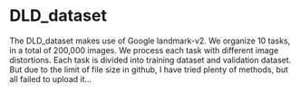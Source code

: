 # DLD_dataset
The DLD_dataset makes use of Google landmark-v2. We organize 10 tasks, in a total of 200,000 images. We process each task with different image distortions. Each task is divided into training dataset and validation dataset. But due to the limit of file size in github, I have tried plenty of methods, but all failed to upload it...
